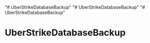 "# UberStrikeDatabaseBackup" 
"# UberStrikeDatabaseBackup" 
"# UberStrikeDatabaseBackup" 
# UberStrikeDatabaseBackup
